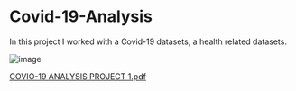# Covid-19-Analysis
In this project I worked with a Covid-19 datasets, a health related datasets.

![image](https://user-images.githubusercontent.com/119592062/234792279-f842d05c-9df7-4ca8-a33b-4a867c6eba9e.png)


[COVIO-19 ANALYSIS PROJECT 1.pdf](https://github.com/opeyemitai/Covid-19-Analysis/files/11340750/COVIO-19.ANALYSIS.PROJECT.1.pdf)
